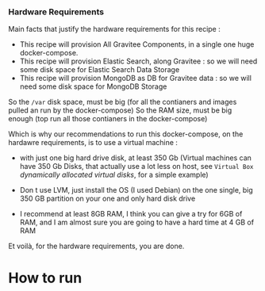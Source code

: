 ### Hardware Requirements 

Main facts that justify the hardware requirements for this recipe : 
* This recipe will provision All Gravitee Components, in a single one huge docker-compose.
* This recipe will provision Elastic Search, along Gravitee : so we will need some disk space for Elastic Search Data Storage
* This recipe will provision MongoDB as DB for Gravitee data : so we will need some disk space for MongoDB Storage

So the `/var` disk space, must be big (for all the contianers and images pulled an run by the docker-compose)
So the RAM size, must be big enough (top run all those contianers in the docker-compose)

Which is why our recommendations to run this docker-compose, on the hardawre requirements, is to use a virtual machine : 

* with just one big hard drive disk, at least 350 Gb (Virtual machines can have 350 Gb Disks, that actually use a lot less on host, see `Virtual Box` _dynamically allocated virtual disks_, for a simple example)
* Don t use LVM, just install the OS (I used Debian) on the one single, big 350 GB partition on your one and only hard disk drive

* I recommend at least 8GB RAM, I think you can give a try for 6GB of RAM, and I am almost sure you are going to have a hard time at 4 GB of RAM

Et voilà, for the hardware requirements, you are done.

# How to run


